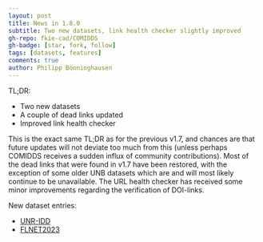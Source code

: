 ```yaml
---
layout: post
title: News in 1.8.0
subtitle: Two new datasets, link health checker slightly improved
gh-repo: fkie-cad/COMIDDS
gh-badge: [star, fork, follow]
tags: [datasets, features]
comments: true
author: Philipp Bönninghausen
---
```


TL;DR:
- Two new datasets
- A couple of dead links updated
- Improved link health checker

This is the exact same TL;DR as for the previous v1.7, and chances are that future updates will not deviate too much from this (unless perhaps COMIDDS receives a sudden influx of community contributions).
Most of the dead links that were found in v1.7 have been restored, with the exception of some older UNB datasets which are and will most likely continue to be unavailable.
The URL health checker has received some minor improvements regarding the verification of DOI-links.

New dataset entries:
- [UNR-IDD](/COMIDDS/content/datasets/unr_idd)
- [FLNET2023](/COMIDDS/content/datasets/flnet2023)